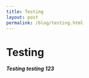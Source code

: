 ```yaml
---
title: Testing
layout: post
permalink: /blog/testing.html
---
```


# Testing
***Testing testing 123***

